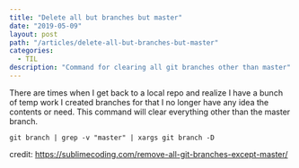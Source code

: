 ```yaml
---
title: "Delete all but branches but master"
date: "2019-05-09"
layout: post
path: "/articles/delete-all-but-branches-but-master"
categories:
  - TIL
description: "Command for clearing all git branches other than master"
---
```

There are times when I get back to a local repo and realize I have a bunch of temp work I created branches for that I no longer have any idea the contents or need. This command will clear everything other than the master branch.

```
git branch | grep -v "master" | xargs git branch -D
```

credit: https://sublimecoding.com/remove-all-git-branches-except-master/
